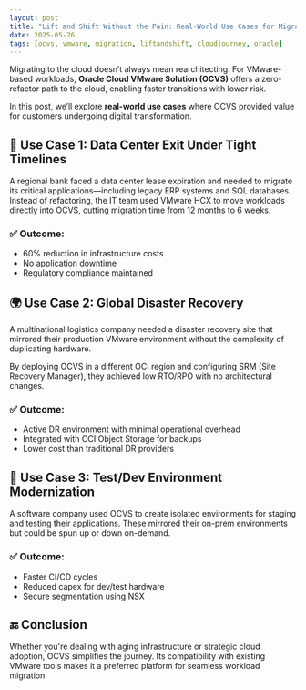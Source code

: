 ```yaml
---
layout: post
title: "Lift and Shift Without the Pain: Real-World Use Cases for Migrating VMware Workloads to OCVS"
date: 2025-05-26
tags: [ocvs, vmware, migration, liftandshift, cloudjourney, oracle]
---
```


Migrating to the cloud doesn’t always mean rearchitecting. For VMware-based workloads, **Oracle Cloud VMware Solution (OCVS)** offers a zero-refactor path to the cloud, enabling faster transitions with lower risk.

In this post, we’ll explore **real-world use cases** where OCVS provided value for customers undergoing digital transformation.

## 🏢 Use Case 1: Data Center Exit Under Tight Timelines

A regional bank faced a data center lease expiration and needed to migrate its critical applications—including legacy ERP systems and SQL databases. Instead of refactoring, the IT team used VMware HCX to move workloads directly into OCVS, cutting migration time from 12 months to 6 weeks.

### ✅ Outcome:
- 60% reduction in infrastructure costs
- No application downtime
- Regulatory compliance maintained

## 🌍 Use Case 2: Global Disaster Recovery

A multinational logistics company needed a disaster recovery site that mirrored their production VMware environment without the complexity of duplicating hardware.

By deploying OCVS in a different OCI region and configuring SRM (Site Recovery Manager), they achieved low RTO/RPO with no architectural changes.

### ✅ Outcome:
- Active DR environment with minimal operational overhead
- Integrated with OCI Object Storage for backups
- Lower cost than traditional DR providers

## 🧪 Use Case 3: Test/Dev Environment Modernization

A software company used OCVS to create isolated environments for staging and testing their applications. These mirrored their on-prem environments but could be spun up or down on-demand.

### ✅ Outcome:
- Faster CI/CD cycles
- Reduced capex for dev/test hardware
- Secure segmentation using NSX

## 🔚 Conclusion

Whether you're dealing with aging infrastructure or strategic cloud adoption, OCVS simplifies the journey. Its compatibility with existing VMware tools makes it a preferred platform for seamless workload migration.
